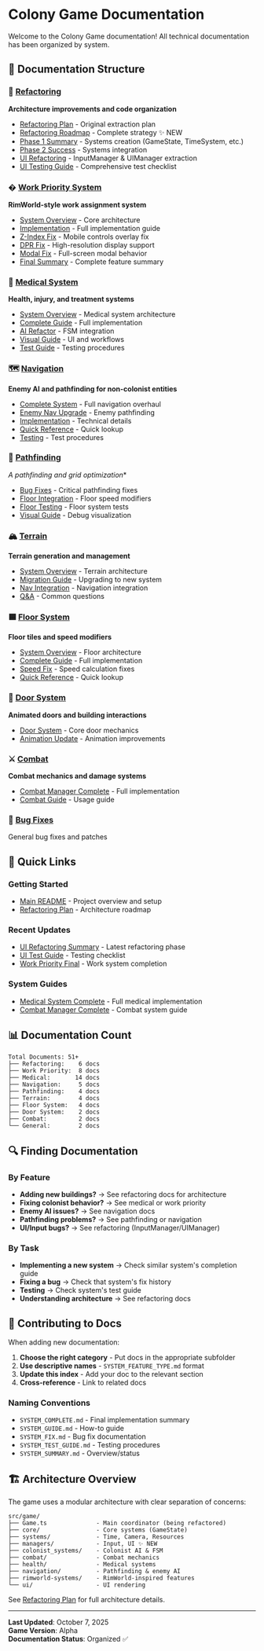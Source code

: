 # Colony Game Documentation

Welcome to the Colony Game documentation! All technical documentation has been organized by system.

## 📁 Documentation Structure

### 🔧 [Refactoring](./refactoring/)
**Architecture improvements and code organization**
- [Refactoring Plan](./refactoring/REFACTORING_PLAN.md) - Original extraction plan
- [Refactoring Roadmap](./refactoring/GAME_TS_REFACTORING_ROADMAP.md) - Complete strategy ✨ NEW
- [Phase 1 Summary](./refactoring/REFACTORING_SUMMARY.md) - Systems creation (GameState, TimeSystem, etc.)
- [Phase 2 Success](./refactoring/REFACTORING_SUCCESS.md) - Systems integration
- [UI Refactoring](./refactoring/UI_REFACTORING_SUMMARY.md) - InputManager & UIManager extraction
- [UI Testing Guide](./refactoring/UI_REFACTORING_TEST_GUIDE.md) - Comprehensive test checklist

### � [Work Priority System](./work-priority/)
**RimWorld-style work assignment system**
- [System Overview](./work-priority/WORK_PRIORITY_SYSTEM.md) - Core architecture
- [Implementation](./work-priority/WORK_PRIORITY_IMPLEMENTATION.md) - Full implementation guide
- [Z-Index Fix](./work-priority/WORK_PRIORITY_ZINDEX_FIX.md) - Mobile controls overlay fix
- [DPR Fix](./work-priority/WORK_PRIORITY_DPR_FIX.md) - High-resolution display support
- [Modal Fix](./work-priority/WORK_PRIORITY_MODAL_FIX.md) - Full-screen modal behavior
- [Final Summary](./work-priority/WORK_PRIORITY_FINAL_SUMMARY.md) - Complete feature summary

### 🏥 [Medical System](./medical/)
**Health, injury, and treatment systems**
- [System Overview](./medical/MEDICAL_README.md) - Medical system architecture
- [Complete Guide](./medical/MEDICAL_SYSTEM_COMPLETE.md) - Full implementation
- [AI Refactor](./medical/MEDICAL_AI_REFACTOR_SUMMARY.md) - FSM integration
- [Visual Guide](./medical/MEDICAL_VISUAL_GUIDE.md) - UI and workflows
- [Test Guide](./medical/MEDICAL_TEST_GUIDE.md) - Testing procedures

### 🗺️ [Navigation](./navigation/)
**Enemy AI and pathfinding for non-colonist entities**
- [Complete System](./navigation/COMPLETE_NAVIGATION_SYSTEM.md) - Full navigation overhaul
- [Enemy Nav Upgrade](./navigation/ENEMY_NAVIGATION_UPGRADE.md) - Enemy pathfinding
- [Implementation](./navigation/ENEMY_NAV_IMPLEMENTATION.md) - Technical details
- [Quick Reference](./navigation/ENEMY_NAV_QUICKREF.md) - Quick lookup
- [Testing](./navigation/ENEMY_NAV_TESTING.md) - Test procedures

### 🧭 [Pathfinding](./pathfinding/)
**A* pathfinding and grid optimization**
- [Bug Fixes](./pathfinding/PATHFINDING_BUG_FIX.md) - Critical pathfinding fixes
- [Floor Integration](./pathfinding/PATHFINDING_FLOOR_FIX.md) - Floor speed modifiers
- [Floor Testing](./pathfinding/PATHFINDING_FLOOR_TEST.md) - Floor system tests
- [Visual Guide](./pathfinding/PATHFINDING_VISUAL_GUIDE.md) - Debug visualization

### 🏔️ [Terrain](./terrain/)
**Terrain generation and management**
- [System Overview](./terrain/TERRAIN_SYSTEM.md) - Terrain architecture
- [Migration Guide](./terrain/TERRAIN_MIGRATION_GUIDE.md) - Upgrading to new system
- [Nav Integration](./terrain/TERRAIN_AND_NAV_SUMMARY.md) - Navigation integration
- [Q&A](./terrain/TERRAIN_ANSWER.md) - Common questions

### 🟦 [Floor System](./floor-system/)
**Floor tiles and speed modifiers**
- [System Overview](./floor-system/FLOOR_SYSTEM.md) - Floor architecture
- [Complete Guide](./floor-system/FLOOR_SYSTEM_COMPLETE.md) - Full implementation
- [Speed Fix](./floor-system/FLOOR_SPEED_FIX.md) - Speed calculation fixes
- [Quick Reference](./floor-system/FLOOR_QUICKREF.md) - Quick lookup

### 🚪 [Door System](./door-system/)
**Animated doors and building interactions**
- [Door System](./door-system/DOOR_SYSTEM.md) - Core door mechanics
- [Animation Update](./door-system/DOOR_ANIMATION_UPDATE.md) - Animation improvements

### ⚔️ [Combat](./combat/)
**Combat mechanics and damage systems**
- [Combat Manager Complete](./combat/COMBAT_MANAGER_COMPLETE.md) - Full implementation
- [Combat Guide](./combat/COMBAT_MANAGER_GUIDE.md) - Usage guide

### 🐛 [Bug Fixes](./STATE_FLIPPING_BUG_FIX.md)
General bug fixes and patches

## 🚀 Quick Links

### Getting Started
- [Main README](../README.md) - Project overview and setup
- [Refactoring Plan](./refactoring/REFACTORING_PLAN.md) - Architecture roadmap

### Recent Updates
- [UI Refactoring Summary](./refactoring/UI_REFACTORING_SUMMARY.md) - Latest refactoring phase
- [UI Test Guide](./refactoring/UI_REFACTORING_TEST_GUIDE.md) - Testing checklist
- [Work Priority Final](./work-priority/WORK_PRIORITY_FINAL_SUMMARY.md) - Work system completion

### System Guides
- [Medical System Complete](./medical/MEDICAL_SYSTEM_COMPLETE.md) - Full medical implementation
- [Combat Manager Complete](./combat/COMBAT_MANAGER_COMPLETE.md) - Combat system guide

## 📊 Documentation Count

```
Total Documents: 51+
├── Refactoring:    6 docs
├── Work Priority:  8 docs
├── Medical:       14 docs  
├── Navigation:     5 docs
├── Pathfinding:    4 docs
├── Terrain:        4 docs
├── Floor System:   4 docs
├── Door System:    2 docs
├── Combat:         2 docs
└── General:        2 docs
```

## 🔍 Finding Documentation

### By Feature
- **Adding new buildings?** → See refactoring docs for architecture
- **Fixing colonist behavior?** → See medical or work priority
- **Enemy AI issues?** → See navigation docs
- **Pathfinding problems?** → See pathfinding or navigation
- **UI/Input bugs?** → See refactoring (InputManager/UIManager)

### By Task
- **Implementing a new system** → Check similar system's completion guide
- **Fixing a bug** → Check that system's fix history
- **Testing** → Check system's test guide
- **Understanding architecture** → See refactoring docs

## 📝 Contributing to Docs

When adding new documentation:

1. **Choose the right category** - Put docs in the appropriate subfolder
2. **Use descriptive names** - `SYSTEM_FEATURE_TYPE.md` format
3. **Update this index** - Add your doc to the relevant section
4. **Cross-reference** - Link to related docs

### Naming Conventions
- `SYSTEM_COMPLETE.md` - Final implementation summary
- `SYSTEM_GUIDE.md` - How-to guide
- `SYSTEM_FIX.md` - Bug fix documentation
- `SYSTEM_TEST_GUIDE.md` - Testing procedures
- `SYSTEM_SUMMARY.md` - Overview/status

## 🏗️ Architecture Overview

The game uses a modular architecture with clear separation of concerns:

```
src/game/
├── Game.ts              - Main coordinator (being refactored)
├── core/                - Core systems (GameState)
├── systems/             - Time, Camera, Resources
├── managers/            - Input, UI ✨ NEW
├── colonist_systems/    - Colonist AI & FSM
├── combat/              - Combat mechanics
├── health/              - Medical systems
├── navigation/          - Pathfinding & enemy AI
├── rimworld-systems/    - RimWorld-inspired features
└── ui/                  - UI rendering
```

See [Refactoring Plan](./refactoring/REFACTORING_PLAN.md) for full architecture details.

---

**Last Updated**: October 7, 2025  
**Game Version**: Alpha  
**Documentation Status**: Organized ✅

